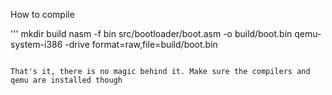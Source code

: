 How to compile

'''
mkdir build
nasm -f bin src/bootloader/boot.asm -o build/boot.bin
qemu-system-i386 -drive format=raw,file=build/boot.bin
```

That's it, there is no magic behind it. Make sure the compilers and qemu are installed though